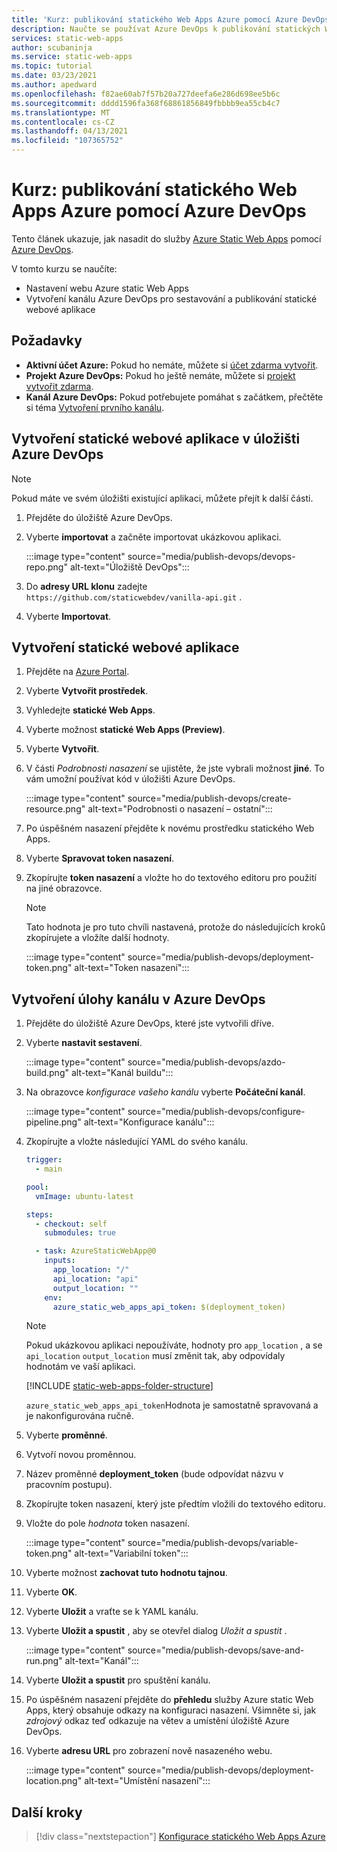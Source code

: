 ```yaml
---
title: 'Kurz: publikování statického Web Apps Azure pomocí Azure DevOps'
description: Naučte se používat Azure DevOps k publikování statických Web Apps Azure.
services: static-web-apps
author: scubaninja
ms.service: static-web-apps
ms.topic: tutorial
ms.date: 03/23/2021
ms.author: apedward
ms.openlocfilehash: f82ae60ab7f57b20a727deefa6e286d698ee5b6c
ms.sourcegitcommit: dddd1596fa368f68861856849fbbbb9ea55cb4c7
ms.translationtype: MT
ms.contentlocale: cs-CZ
ms.lasthandoff: 04/13/2021
ms.locfileid: "107365752"
---
```

# <a name="tutorial-publish-azure-static-web-apps-with-azure-devops"></a>Kurz: publikování statického Web Apps Azure pomocí Azure DevOps

Tento článek ukazuje, jak nasadit do služby [Azure Static Web Apps](./overview.md) pomocí [Azure DevOps](https://dev.azure.com/).

V tomto kurzu se naučíte:

- Nastavení webu Azure static Web Apps
- Vytvoření kanálu Azure DevOps pro sestavování a publikování statické webové aplikace

## <a name="prerequisites"></a>Požadavky

- **Aktivní účet Azure:** Pokud ho nemáte, můžete si [účet zdarma vytvořit](https://azure.microsoft.com/free/).
- **Projekt Azure DevOps:** Pokud ho ještě nemáte, můžete si [projekt vytvořit zdarma](https://azure.microsoft.com/pricing/details/devops/azure-devops-services/).
- **Kanál Azure DevOps:** Pokud potřebujete pomáhat s začátkem, přečtěte si téma [Vytvoření prvního kanálu](https://docs.microsoft.com/azure/devops/pipelines/create-first-pipeline?view=azure-devops&preserve-view=true).

## <a name="create-a-static-web-app-in-an-azure-devops-repository"></a>Vytvoření statické webové aplikace v úložišti Azure DevOps

  > [!NOTE]
  > Pokud máte ve svém úložišti existující aplikaci, můžete přejít k další části.

1. Přejděte do úložiště Azure DevOps.

1. Vyberte **importovat** a začněte importovat ukázkovou aplikaci.
  
    :::image type="content" source="media/publish-devops/devops-repo.png" alt-text="Úložiště DevOps":::

1. Do **adresy URL klonu** zadejte `https://github.com/staticwebdev/vanilla-api.git` .

1. Vyberte **Importovat**.

## <a name="create-a-static-web-app"></a>Vytvoření statické webové aplikace

1. Přejděte na [Azure Portal](https://portal.azure.com).

1. Vyberte **Vytvořit prostředek**.

1. Vyhledejte **statické Web Apps**.

1. Vyberte možnost **statické Web Apps (Preview)**.

1. Vyberte **Vytvořit**.

1. V části _Podrobnosti nasazení_ se ujistěte, že jste vybrali možnost **jiné**. To vám umožní používat kód v úložišti Azure DevOps.

    :::image type="content" source="media/publish-devops/create-resource.png" alt-text="Podrobnosti o nasazení – ostatní":::

1. Po úspěšném nasazení přejděte k novému prostředku statického Web Apps.

1. Vyberte **Spravovat token nasazení**.

1. Zkopírujte **token nasazení** a vložte ho do textového editoru pro použití na jiné obrazovce.

    > [!NOTE]
    > Tato hodnota je pro tuto chvíli nastavená, protože do následujících kroků zkopírujete a vložíte další hodnoty.

    :::image type="content" source="media/publish-devops/deployment-token.png" alt-text="Token nasazení":::

## <a name="create-the-pipeline-task-in-azure-devops"></a>Vytvoření úlohy kanálu v Azure DevOps

1. Přejděte do úložiště Azure DevOps, které jste vytvořili dříve.

1. Vyberte **nastavit sestavení**.

    :::image type="content" source="media/publish-devops/azdo-build.png" alt-text="Kanál buildu":::

1. Na obrazovce *konfigurace vašeho kanálu* vyberte **Počáteční kanál**.

    :::image type="content" source="media/publish-devops/configure-pipeline.png" alt-text="Konfigurace kanálu":::

1. Zkopírujte a vložte následující YAML do svého kanálu.

    ```yaml
    trigger:
      - main
    
    pool:
      vmImage: ubuntu-latest
    
    steps:
      - checkout: self
        submodules: true

      - task: AzureStaticWebApp@0
        inputs:
          app_location: "/" 
          api_location: "api"
          output_location: ""
        env:
          azure_static_web_apps_api_token: $(deployment_token)
    ```

    > [!NOTE]
    > Pokud ukázkovou aplikaci nepoužíváte, hodnoty pro `app_location` , a se `api_location` `output_location` musí změnit tak, aby odpovídaly hodnotám ve vaší aplikaci.

    [!INCLUDE [static-web-apps-folder-structure](../../includes/static-web-apps-folder-structure.md)]

    `azure_static_web_apps_api_token`Hodnota je samostatně spravovaná a je nakonfigurována ručně.

1. Vyberte **proměnné**.

1. Vytvoří novou proměnnou.

1. Název proměnné **deployment_token** (bude odpovídat názvu v pracovním postupu).

1. Zkopírujte token nasazení, který jste předtím vložili do textového editoru.

1. Vložte do pole _hodnota_ token nasazení.

    :::image type="content" source="media/publish-devops/variable-token.png" alt-text="Variabilní token":::

1. Vyberte možnost **zachovat tuto hodnotu tajnou**.

1. Vyberte **OK**.

1. Vyberte **Uložit** a vraťte se k YAML kanálu.

1. Vyberte **Uložit a spustit** , aby se otevřel dialog _Uložit a spustit_ .

    :::image type="content" source="media/publish-devops/save-and-run.png" alt-text="Kanál":::

1. Vyberte **Uložit a spustit** pro spuštění kanálu.

1. Po úspěšném nasazení přejděte do **přehledu** služby Azure static Web Apps, který obsahuje odkazy na konfiguraci nasazení. Všimněte si, jak _zdrojový_ odkaz teď odkazuje na větev a umístění úložiště Azure DevOps.

1. Vyberte **adresu URL** pro zobrazení nově nasazeného webu.

    :::image type="content" source="media/publish-devops/deployment-location.png" alt-text="Umístění nasazení":::

## <a name="next-steps"></a>Další kroky

> [!div class="nextstepaction"]
> [Konfigurace statického Web Apps Azure](./configuration.md)
